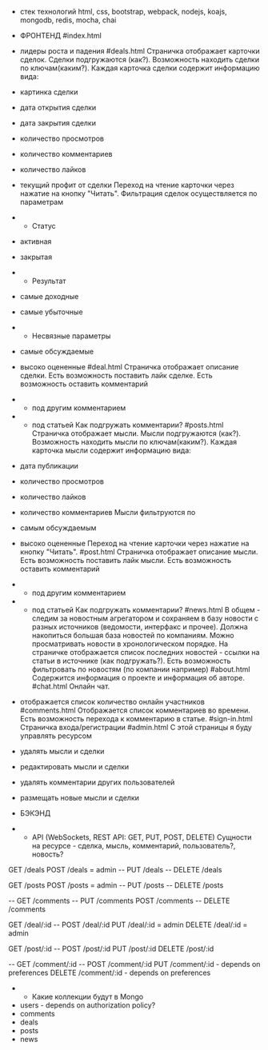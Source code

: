 - стек технологий
html, css, bootstrap, webpack, nodejs, koajs, mongodb, redis, mocha, chai

- ФРОНТЕНД
#index.html
- лидеры роста и падения 
#deals.html
Страничка отображает карточки сделок. Сделки подгружаются (как?). 
Возможность находить сделки по ключам(каким?).
Каждая карточка сделки содержит информацию вида:
- картинка сделки
- дата открытия сделки
- дата закрытия сделки
- количество просмотров
- количество комментариев
- количество лайков
- текущий профит от сделки
Переход на чтение карточки через нажатие на кнопку "Читать".
Фильтрация сделок осуществляется по параметрам
- - Статус
- активная
- закрытая
- - Результат
- самые доходные
- самые убыточные
- - Несвязные параметры
- самые обсуждаемые
- высоко оцененные
#deal.html
Страничка отображает описание сделки. 
Есть возможность поставить лайк сделке.
Есть возможность оставить комментарий
- - под другим комментарием
- - под статьей 
Как подгружать комментарии?
#posts.html
Страничка отображает мысли.  Мысли подгружаются (как?).
Возможность находить мысли по ключам(каким?).
Каждая карточка мысли содержит информацию вида:
- дата публикации
- количество просмотров
- количество лайков
- количество комментариев
Мысли фильтруются по
- самым обсуждаемым
- высоко оцененные
Переход на чтение карточки через нажатие на кнопку "Читать".
#post.html
Страничка отображает описание мысли. 
Есть возможность поставить лайк мысли.
Есть возможность оставить комментарий
- - под другим комментарием
- - под статьей 
Как подгружать комментарии?
#news.html
В общем - следим за новостным агрегатором и сохраняем в базу новости с разных источников (ведомости, интерфакс и прочее). Должна накопиться большая база новостей по компаниям. Можно просматривать новости в хронологическом порядке.
На страничке отображается список последних новостей - ссылки на статьи в источнике (как подгружать?).
Есть возможность фильтровать по новостям (по компании например)
#about.html
Содержится информация о проекте и информация об авторе.
#chat.html
Онлайн чат.
- отображается список количество онлайн участников
#comments.html
Отображается список комментариев во времени.
Есть возможность перехода к комментарию в статье.
#sign-in.html
Страничка входа/регистрации
#admin.html
С этой страницы я буду управлять ресурсом
- удалять мысли и сделки
- редактировать мысли и сделки
- удалять комментарии других пользователей
- размещать новые мысли и сделки

- БЭКЭНД
- - API (WebSockets, REST API: GET, PUT, POST, DELETE) Сущности на ресурсе - сделка, мысль, комментарий, пользователь?, новость?

GET /deals
POST /deals = admin
-- PUT /deals
-- DELETE /deals

GET /posts
POST /posts = admin
-- PUT /posts
-- DELETE /posts

-- GET /comments
-- PUT /comments
POST /comments
-- DELETE /comments

GET /deal/:id
-- POST /deal/:id
PUT /deal/:id = admin
DELETE /deal/:id = admin

GET /post/:id
-- POST /post/:id
PUT /post/:id
DELETE /post/:id

-- GET /comment/:id
-- POST /comment/:id
PUT /comment/:id - depends on preferences
DELETE /comment/:id - depends on preferences

- - Какие коллекции будут в Mongo
- users - depends on authorization policy?
- comments
- deals
- posts
- news